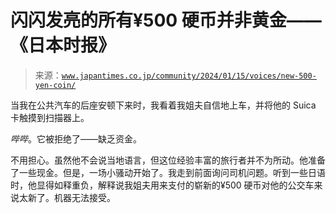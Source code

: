 <!--yml

category: 未分类

date: 2024-05-27 15:08:20

-->

# 闪闪发亮的所有¥500 硬币并非黄金——《日本时报》

> 来源：[`www.japantimes.co.jp/community/2024/01/15/voices/new-500-yen-coin/`](https://www.japantimes.co.jp/community/2024/01/15/voices/new-500-yen-coin/)

当我在公共汽车的后座安顿下来时，我看着我姐夫自信地上车，并将他的 Suica 卡触摸到扫描器上。

*哔哔*。它被拒绝了——缺乏资金。

不用担心。虽然他不会说当地语言，但这位经验丰富的旅行者并不为所动。他准备了一些现金。但是，一场小骚动开始了。我走到前面询问司机问题。听到一些日语时，他显得如释重负，解释说我姐夫用来支付的崭新的¥500 硬币对他的公交车来说太新了。机器无法接受。
